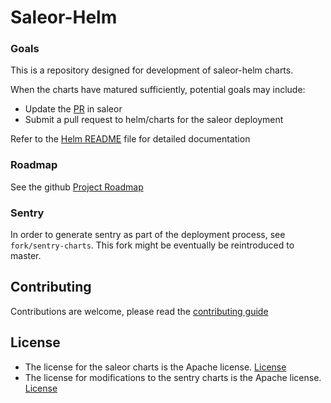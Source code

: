 # Saleor-Helm

### Goals

This is a repository designed for development of saleor-helm charts. 

When the charts have matured sufficiently, potential goals may include: 

  - Update the [PR](https://github.com/mirumee/saleor/pull/2702) in saleor 
  - Submit a pull request to helm/charts for the saleor deployment 

Refer to the [Helm README](deployment/helm/README.md) file for detailed documentation

### Roadmap

See the github [Project Roadmap](https://github.com/stephenmoloney/saleor-helm/projects/1)

### Sentry

In order to generate sentry as part of the deployment process, see `fork/sentry-charts`. This 
fork might be eventually be reintroduced to master. 

## Contributing

Contributions are welcome, please read the [contributing guide](https://raw.githubusercontent.com/stephenmoloney/saleor-helm/master/.github/CONTRIBUTING.md)

## License

- The license for the saleor charts is the Apache license. [License](#LICENSE)
- The license for modifications to the sentry charts is the Apache license. [License](#LICENSE)
